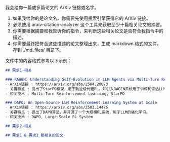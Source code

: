 我会给你一篇或多篇论文的 ArXiv 链接或名字。
1. 如果我给你的是论文名，你需要先使用搜索引擎获得它的 ArXiv 链接。
2. 必须使用 arxiv-citation-analyzer 这个工具来获取至少十篇相关论文的摘要。
3. 你需要根据摘要和我告诉你的指令，来判断这些相关论文是否符合我指令中的描述。
4. 你需要最终把符合这些描述的论文整理出来，生成 markdown 格式的文件，存到 ./md_files/ 目录下。

文件中的内容格式参考以下示例：

```markdown
## 需求1-相关

### RAGEN: Understanding Self-Evolution in LLM Agents via Multi-Turn Reinforcement Learning
- ArXiv链接 : https://arxiv.org/abs/2504.20073
- 关键特点 : 提出了StarPO框架，用于轨迹级代理RL，并引入RAGEN系统用于训练和评估LLM代理。
- 相关技术 : Multi-Turn Reinforcement Learning, StarPO

### DAPO: An Open-Source LLM Reinforcement Learning System at Scale
- ArXiv链接 : https://arxiv.org/abs/2503.14476
- 关键特点 : 提出了DAPO算法，并开源了一个大规模RL系统，用于LLM的强化学习。
- 相关技术 : DAPO, Large-Scale RL System 

## 需求2-相关

## 需求1 & 需求2 都相关的论文

```
